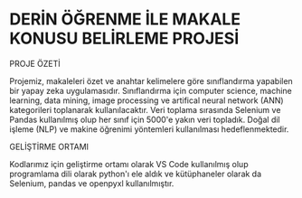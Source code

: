 # DERİN ÖĞRENME İLE MAKALE KONUSU BELİRLEME PROJESİ

PROJE ÖZETİ

Projemiz, makaleleri özet ve anahtar kelimelere göre sınıflandırma yapabilen bir yapay zeka uygulamasıdır. Sınıflandırma için computer science, machine learning, data mining, image processing ve artifical neural network (ANN) kategorileri toplanarak kullanılacaktır. Veri toplama sırasında Selenium ve Pandas kullanılmış olup her sınıf için 5000'e yakın veri topladık. Doğal dil işleme (NLP) ve makine öğrenimi yöntemleri kullanılması hedeflenmektedir.

GELİŞTİRME ORTAMI

Kodlarımız için geliştirme ortamı olarak VS Code kullanılmış olup programlama dili olarak python'ı ele aldık ve kütüphaneler olarak da Selenium, pandas ve openpyxl kullanılmıştır.
